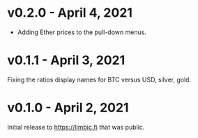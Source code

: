 # v0.2.0 - April 4, 2021

- Adding Ether prices to the pull-down menus.

# v0.1.1 - April 3, 2021

Fixing the ratios display names for BTC versus USD, silver, gold.

# v0.1.0 - April 2, 2021

Initial release to https://limbic.fi that was public.
